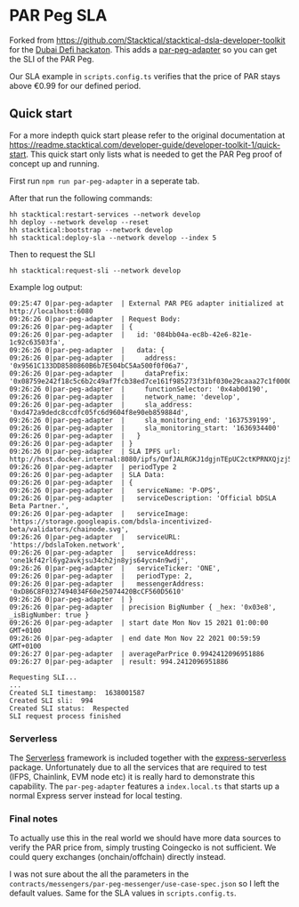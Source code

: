 # PAR Peg SLA

Forked from https://github.com/Stacktical/stacktical-dsla-developer-toolkit for the [Dubai Defi hackaton](https://dubaidefi.io/). This adds a [par-peg-adapter](services/par-peg-adapter) so you can get the SLI of the PAR Peg. 

Our SLA example in `scripts.config.ts` verifies that the price of PAR stays above €0.99 for our defined period.

## Quick start

For a more indepth quick start please refer to the original documentation at https://readme.stacktical.com/developer-guide/developer-toolkit-1/quick-start. This quick start only lists what is needed to get the PAR Peg proof of concept up and running.


First run `npm run par-peg-adapter` in a seperate tab.

After that run the following commands:

```
hh stacktical:restart-services --network develop
hh deploy --network develop --reset
hh stacktical:bootstrap --network develop
hh stacktical:deploy-sla --network develop --index 5
```

Then to request the SLI

```
hh stacktical:request-sli --network develop
```

Example log output:

```
09:25:47 0|par-peg-adapter  | External PAR PEG adapter initialized at http://localhost:6080
09:26:26 0|par-peg-adapter  | Request Body:
09:26:26 0|par-peg-adapter  | {
09:26:26 0|par-peg-adapter  |   id: '084bb04a-ec8b-42e6-821e-1c92c63503fa',
09:26:26 0|par-peg-adapter  |   data: {
09:26:26 0|par-peg-adapter  |     address: '0x9561C133DD8580860B6b7E504bC5Aa500f0f06a7',
09:26:26 0|par-peg-adapter  |     dataPrefix: '0x08759e242f18c5c6b2c49af7fcb38ed7ce161f985273f31bf030e29caaa27c1f000000000000000000000000000000000000000000000000016345785d8a0000000000000000000000000000e982e462b094850f12af94d21d470e21be9d0e9c6a9705b4000000000000000000000000000000000000000000000000000000000000000000000000000000000000000000000000000000000000000061a1ecdd',
09:26:26 0|par-peg-adapter  |     functionSelector: '0x4ab0d190',
09:26:26 0|par-peg-adapter  |     network_name: 'develop',
09:26:26 0|par-peg-adapter  |     sla_address: '0xd472a9dedc8ccdfc05fc6d9604f8e90eb859884d',
09:26:26 0|par-peg-adapter  |     sla_monitoring_end: '1637539199',
09:26:26 0|par-peg-adapter  |     sla_monitoring_start: '1636934400'
09:26:26 0|par-peg-adapter  |   }
09:26:26 0|par-peg-adapter  | }
09:26:26 0|par-peg-adapter  | SLA IPFS url: http://host.docker.internal:8080/ipfs/QmfJALRGKJ1dgjnTEpUC2ctKPRNXQjzj5hXifddZAn1qAJ
09:26:26 0|par-peg-adapter  | periodType 2
09:26:26 0|par-peg-adapter  | SLA Data:
09:26:26 0|par-peg-adapter  | {
09:26:26 0|par-peg-adapter  |   serviceName: 'P-OPS',
09:26:26 0|par-peg-adapter  |   serviceDescription: 'Official bDSLA Beta Partner.',
09:26:26 0|par-peg-adapter  |   serviceImage: 'https://storage.googleapis.com/bdsla-incentivized-beta/validators/chainode.svg',
09:26:26 0|par-peg-adapter  |   serviceURL: 'https://bdslaToken.network',
09:26:26 0|par-peg-adapter  |   serviceAddress: 'one1kf42rl6yg2avkjsu34ch2jn8yjs64ycn4n9wdj',
09:26:26 0|par-peg-adapter  |   serviceTicker: 'ONE',
09:26:26 0|par-peg-adapter  |   periodType: 2,
09:26:26 0|par-peg-adapter  |   messengerAddress: '0xD86C8F0327494034F60e25074420BcCF560D5610'
09:26:26 0|par-peg-adapter  | }
09:26:26 0|par-peg-adapter  | precision BigNumber { _hex: '0x03e8', _isBigNumber: true }
09:26:26 0|par-peg-adapter  | start date Mon Nov 15 2021 01:00:00 GMT+0100
09:26:26 0|par-peg-adapter  | end date Mon Nov 22 2021 00:59:59 GMT+0100
09:26:27 0|par-peg-adapter  | averageParPrice 0.9942412096951886
09:26:27 0|par-peg-adapter  | result: 994.2412096951886
```

```
Requesting SLI...
...
Created SLI timestamp:  1638001587
Created SLI sli:  994
Created SLI status:  Respected
SLI request process finished
```

### Serverless

The [Serverless](https://www.serverless.com/) framework is included together with the [express-serverless](https://github.com/vendia/serverless-express/) package. Unfortunately due to all the services that are required to test (IFPS, Chainlink, EVM node etc) it is really hard to demonstrate this capability. The `par-peg-adapter` features a `index.local.ts` that starts up a normal Express server instead for local testing.

### Final notes

To actually use this in the real world we should have more data sources to verify the PAR price from, simply trusting Coingecko is not sufficient. We could query exchanges (onchain/offchain) directly instead.

I was not sure about the all the parameters in the `contracts/messengers/par-peg-messenger/use-case-spec.json` so I left the default values. Same for the SLA values in `scripts.config.ts`.